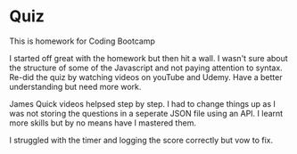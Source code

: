 # Quiz
This is homework for Coding Bootcamp

I started off great with the homework but then hit a wall.  I wasn't sure about the structure of some of the Javascript and not paying attention to syntax. Re-did the quiz by watching videos on youTube and Udemy.  Have a better understanding but need more work. 

James Quick videos helpsed step by step.  I had to change things up as I was not storing the questions in a seperate JSON file using an API.  I learnt more skills but by no means have I mastered them.  

I struggled with the timer and logging the score correctly but vow to fix.
